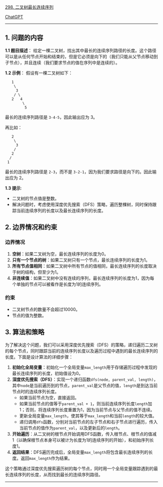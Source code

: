 [298. 二叉树最长连续序列](https://leetcode.cn/problems/binary-tree-longest-consecutive-sequence)

[ChatGPT](https://chat.openai.com/share/f609d4b2-0013-45bf-a011-852cd4495fb0)

---

## 1. 问题的内容
**1.1 题目描述**：
给定一棵二叉树，找出其中最长的连续序列路径的长度。这个路径可以是从任何节点开始和结束的，但是它必须是向下的（我们只能从父节点移动到子节点），并且连续（我们要求节点的值在序列中是连续的）。

**1.2 示例**：
假设有一棵二叉树如下：

```
   1
    \
     3
    / \
   2   4
        \
         5
```

最长的连续序列路径是 `3-4-5`，因此输出应为 3。

再比如：

```
   2
    \
     3
    / 
   2    
  / 
 1   
```

最长的连续序列路径是 `2-3`，而不是 `3-2-1`，因为我们要求路径是向下的。因此输出应为 2。

**1.3 提示**:
- 二叉树的节点值是整数。
- 解决问题时，考虑使用深度优先搜索（DFS）策略，遍历整棵树，同时保持跟踪当前连续序列的长度以及最长连续序列的长度。

## 2. 边界情况和约束
### 边界情况

1. **空树**：如果二叉树为空，最长连续序列的长度为0。
2. **只有一个节点的树**：如果二叉树只有一个节点，最长连续序列的长度为1。
3. **所有节点值相同**：如果二叉树中所有节点的值相同，最长连续序列的长度取决于树的结构，但至少为1。
4. **非连续值**：如果二叉树中没有连续的序列，最长连续序列的长度为1，因为每个单独的节点可以被看作是长度为1的连续序列。

### 约束

- 二叉树节点的数量不会超过10000。
- 节点的值为整数。

## 3. 算法和策略
为了解决这个问题，我们可以采用深度优先搜索（DFS）的策略，递归遍历二叉树的每个节点，同时跟踪当前的连续序列长度以及遍历过程中遇到的最长连续序列的长度。下面是设计算法的详细步骤：

1. **初始化全局变量**：初始化一个全局变量`max_length`用于存储遍历过程中发现的最长连续序列的长度，初始值设为0。
2. **深度优先搜索（DFS）**：实现一个递归函数`dfs(node, parent_val, length)`，其中`node`是当前遍历到的节点，`parent_val`是父节点的值，`length`是到达当前节点时的连续序列长度。
   - 如果当前节点为空，直接返回。
   - 如果当前节点的值等于`parent_val + 1`，则当前连续序列长度`length`加1；否则，将连续序列长度重置为1，因为当前节点与父节点的值不连续。
   - 更新全局变量`max_length`，使其等于`max_length`和当前`length`的较大值。
   - 递归调用`dfs`函数，分别对当前节点的左子节点和右子节点进行遍历，传入当前节点的值作为`parent_val`，以及更新后的`length`。
3. **开始遍历**：从二叉树的根节点开始调用DFS函数，传入根节点、根节点的值减1（以确保根节点本身可以被计为长度为1的连续序列的开始），和初始序列长度1。
4. **返回结果**：DFS遍历完成后，全局变量`max_length`将包含最长连续序列的长度。返回`max_length`作为结果。

这个策略通过深度优先搜索遍历树的每个节点，同时用一个全局变量跟踪遇到的最长连续序列的长度，从而找到最长的连续序列路径。

---
